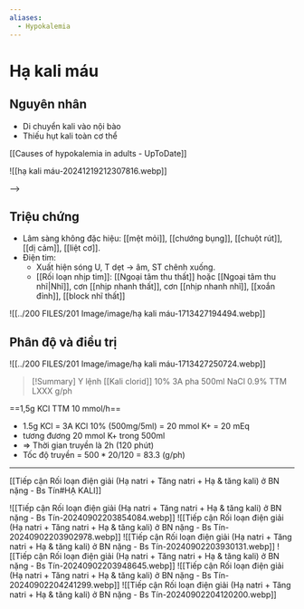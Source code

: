 ```yaml
---
aliases:
  - Hypokalemia
---
```

# Hạ kali máu
## Nguyên nhân
- Di chuyển kali vào nội bào
- Thiếu hụt kali toàn cơ thể

[[Causes of hypokalemia in adults - UpToDate]]

![[hạ kali máu-20241219212307816.webp]]

--> 

## Triệu chứng
- Lâm sàng không đặc hiệu: [[mệt mỏi]], [[chướng bụng]], [[chuột rút]], [[dị cảm]], [[liệt cơ]].
- Điện tim:
	- Xuất hiện sóng U, T dẹt → âm, ST chênh xuống.
	- [[Rối loạn nhịp tim]]: [[Ngoại tâm thu thất]] hoặc [[Ngoại tâm thu nhĩ|Nhĩ]], cơn [[nhịp nhanh thất]], cơn [[nhịp nhanh nhĩ]], [[xoắn đỉnh]], [[block nhĩ thất]]

![[../200 FILES/201 Image/image/hạ kali máu-1713427194494.webp]]
## Phân độ và điều trị
![[../200 FILES/201 Image/image/hạ kali máu-1713427250724.webp]]


> [!Summary] Y lệnh
> [[Kali clorid]] 10% 3A pha 500ml NaCl 0.9% TTM LXXX g/ph

==1,5g KCl TTM 10 mmol/h==
- 1.5g KCl = 3A KCl 10% (500mg/5ml) = 20 mmol K+ = 20 mEq
- tương đương 20 mmol K+ trong 500ml
- => Thời gian truyền là 2h (120 phút)
- Tốc độ truyền = $500*20/120$ = 83.3 (g/ph)

---
[[Tiếp cận Rối loạn điện giải (Hạ natri + Tăng natri + Hạ & tăng kali) ở BN nặng - Bs Tín#HẠ KALI]]

![[Tiếp cận Rối loạn điện giải (Hạ natri + Tăng natri + Hạ & tăng kali) ở BN nặng - Bs Tín-20240902203854084.webp]]
![[Tiếp cận Rối loạn điện giải (Hạ natri + Tăng natri + Hạ & tăng kali) ở BN nặng - Bs Tín-20240902203902978.webp]]
![[Tiếp cận Rối loạn điện giải (Hạ natri + Tăng natri + Hạ & tăng kali) ở BN nặng - Bs Tín-20240902203930131.webp]]
![[Tiếp cận Rối loạn điện giải (Hạ natri + Tăng natri + Hạ & tăng kali) ở BN nặng - Bs Tín-20240902203948645.webp]]
![[Tiếp cận Rối loạn điện giải (Hạ natri + Tăng natri + Hạ & tăng kali) ở BN nặng - Bs Tín-20240902204241299.webp]]
![[Tiếp cận Rối loạn điện giải (Hạ natri + Tăng natri + Hạ & tăng kali) ở BN nặng - Bs Tín-20240902204120200.webp]]
